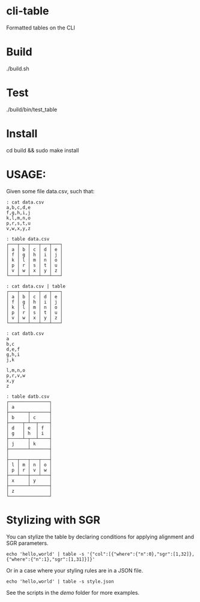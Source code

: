 # cli-table
Formatted tables on the CLI

# Build

./build.sh

# Test

./build/bin/test_table

# Install

cd build && sudo make install

# USAGE:

Given some file data.csv, such that:
```
: cat data.csv
a,b,c,d,e
f,g,h,i,j
k,l,m,n,o
p,r,s,t,u
v,w,x,y,z

: table data.csv
┌───┬───┬───┬───┬───┐
│ a │ b │ c │ d │ e │
│ f │ g │ h │ i │ j │
│ k │ l │ m │ n │ o │
│ p │ r │ s │ t │ u │
│ v │ w │ x │ y │ z │
└───┴───┴───┴───┴───┘

: cat data.csv | table
┌───┬───┬───┬───┬───┐
│ a │ b │ c │ d │ e │
│ f │ g │ h │ i │ j │
│ k │ l │ m │ n │ o │
│ p │ r │ s │ t │ u │
│ v │ w │ x │ y │ z │
└───┴───┴───┴───┴───┘
```
```
: cat datb.csv
a
b,c
d,e,f
g,h,i
j,k

l,m,n,o
p,r,v,w
x,y
z

: table datb.csv
┌───────────────┐
│ a             │
├───────┬───────┤
│ b     │ c     │
├─────┬─┴──┬────┤
│ d   │ e  │ f  │
│ g   │ h  │ i  │
├─────┴─┬──┴────┤
│ j     │ k     │
├───────┴───────┤
│               │
├───┬───┬───┬───┤
│ l │ m │ n │ o │
│ p │ r │ v │ w │
├───┴───┼───┴───┤
│ x     │ y     │
├───────┴───────┤
│ z             │
└───────────────┘
```

# Stylizing with SGR

You can stylize the table by declaring conditions for applying
alignment and SGR parameters.

```
echo 'hello,world' | table -s '{"col":[{"where":{"n":0},"sgr":[1,32]},{"where":{"n":1},"sgr":[1,31]}]}'
```

Or in a case where your styling rules are in a JSON file.

```
echo 'hello,world' | table -s style.json
```

See the scripts in the *demo* folder for more examples.

